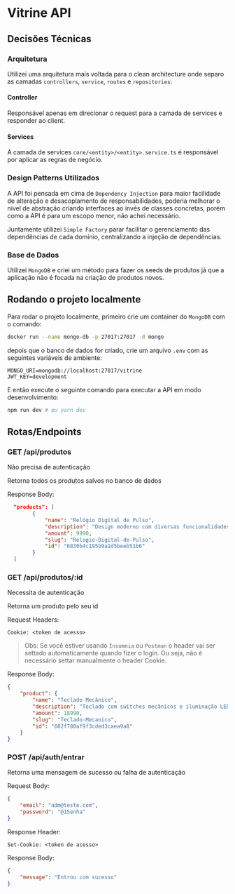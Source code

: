 # Vitrine API

## Decisões Técnicas

### Arquitetura

Utilizei uma arquitetura mais voltada para o clean architecture onde separo as 
camadas `controllers`, `service`, `routes` e `repositories`:

#### Controller

Responsável apenas em direcionar o request para a camada de services e responder ao client.

#### Services

A camada de services `core/<entity>/<entity>.service.ts` é responsável por aplicar
as regras de negócio.

### Design Patterns Utilizados

A API foi pensada em cima de `Dependency Injection` para maior facilidade de alteração e desacoplamento de responsabilidades, poderia melhorar o nível de abstração criando interfaces ao invés de classes concretas, porém como a API é para um escopo menor, não achei necessário.

Juntamente utilizei `Simple Factory` parar facilitar o gerenciamento das dependências de cada domínio, centralizando a injeção de dependências.

### Base de Dados

Utilizei `MongoDB` e criei um método para fazer os seeds de produtos já que a aplicação
não é focada na criação de produtos novos.

## Rodando o projeto localmente

Para rodar o projeto localmente, primeiro crie um container do `MongoDB` com o 
comando:

```bash
docker run --name mongo-db -p 27017:27017 -d mongo
```

depois que o banco de dados for criado, crie um arquivo `.env` com as seguintes
variáveis de ambiente:

```
MONGO_URI=mongodb://localhost:27017/vitrine
JWT_KEY=development
```

E então execute o seguinte comando para executar a API em modo desenvolvimento:

```bash
npm run dev # ou yarn dev
```

## Rotas/Endpoints

### GET /api/produtos

Não precisa de autenticação

Retorna todos os produtos salvos no banco de dados

Response Body:
```json
  "products": [
		{
			"name": "Relógio Digital de Pulso",
			"description": "Design moderno com diversas funcionalidades.",
			"amount": 9990,
			"slug": "Relogio-Digital-de-Pulso",
			"id": "6830b4c195b9a1d5beeb51b6"
		}
  ]
```

### GET /api/produtos/:id

Necessita de autenticação

Retorna um produto pelo seu id

Request Headers:

```
Cookie: <token de acesso>
```
> Obs: Se você estiver usando `Insomnia` ou `Postman` o header vai ser settado
> automaticamente quando fizer o login.
> Ou seja, não é necessário settar manualmente o header Cookie.

Response Body:

```json
{
	"product": {
		"name": "Teclado Mecânico",
		"description": "Teclado com switches mecânicos e iluminação LED.",
		"amount": 18990,
		"slug": "Teclado-Mecanico",
		"id": "682f780af9f3cded3caea9a8"
	}
}
```

### POST /api/auth/entrar

Retorna uma mensagem de sucesso ou falha de autenticação

Request Body:
```json
{
	"email": "adm@teste.com",
	"password": "@1Senha"
}
```

Response Header:
```
Set-Cookie: <token de acesso>
```

Response Body:
```json
{
	"message": "Entrou com sucesso"
}
```